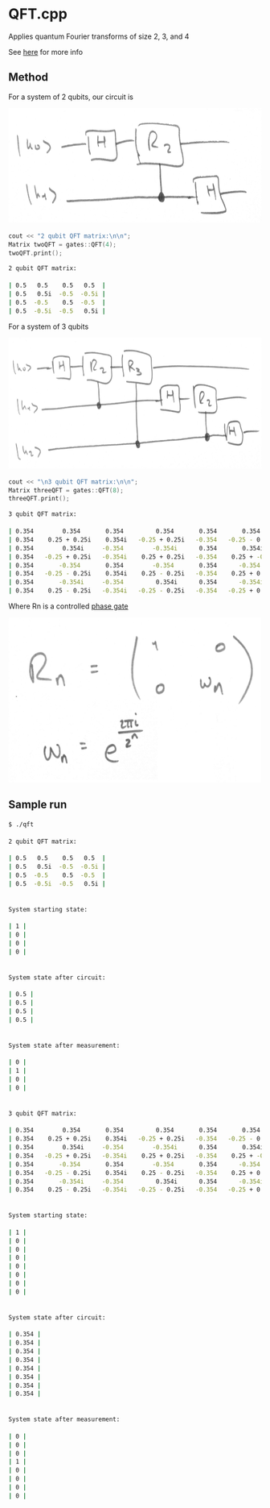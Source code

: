 # QFT.cpp

Applies quantum Fourier transforms of size 2, 3, and 4

See [here](https://en.wikipedia.org/wiki/Quantum_Fourier_transform) for more info

## Method

For a system of 2 qubits, our circuit is
<p><img src="../img/QFT/2.jpg" height="228" width="669"></p>

```cpp
cout << "2 qubit QFT matrix:\n\n";
Matrix twoQFT = gates::QFT(4);
twoQFT.print();
```
```sh
2 qubit QFT matrix:

| 0.5   0.5    0.5   0.5  |
| 0.5   0.5i  -0.5  -0.5i |
| 0.5  -0.5    0.5  -0.5  |
| 0.5  -0.5i  -0.5   0.5i |
```

For a system of 3 qubits
<p><img src="../img/QFT/3.jpg" height="260" width="721"></p>

```cpp
cout << "\n3 qubit QFT matrix:\n\n";
Matrix threeQFT = gates::QFT(8);
threeQFT.print();
```
```sh
3 qubit QFT matrix:

| 0.354        0.354       0.354         0.354       0.354       0.354        0.354         0.354      |
| 0.354    0.25 + 0.25i    0.354i   -0.25 + 0.25i   -0.354   -0.25 - 0.25i   -0.354i    0.25 + -0.25i  |
| 0.354        0.354i     -0.354        -0.354i      0.354       0.354i      -0.354        -0.354i     |
| 0.354   -0.25 + 0.25i   -0.354i    0.25 + 0.25i   -0.354    0.25 + -0.25i   0.354i   -0.25 + -0.25i  |
| 0.354       -0.354       0.354        -0.354       0.354      -0.354        0.354        -0.354      |
| 0.354   -0.25 - 0.25i    0.354i    0.25 - 0.25i   -0.354    0.25 + 0.25i   -0.354i   -0.25 + 0.25i   |
| 0.354       -0.354i     -0.354         0.354i      0.354      -0.354i      -0.354         0.354i     |
| 0.354    0.25 - 0.25i   -0.354i   -0.25 - 0.25i   -0.354   -0.25 + 0.25i    0.354i    0.25 + 0.25i   |
```

Where Rn is a controlled [phase gate](https://en.wikipedia.org/wiki/Quantum_gate#Phase_shift_gates)
<p><img src="../img/QFT/R.jpg" height="327" width="503"></p>


## Sample run

```sh
$ ./qft

2 qubit QFT matrix:

| 0.5   0.5    0.5   0.5  |
| 0.5   0.5i  -0.5  -0.5i |
| 0.5  -0.5    0.5  -0.5  |
| 0.5  -0.5i  -0.5   0.5i |


System starting state:

| 1 |
| 0 |
| 0 |
| 0 |


System state after circuit:

| 0.5 |
| 0.5 |
| 0.5 |
| 0.5 |


System state after measurement:

| 0 |
| 1 |
| 0 |
| 0 |


3 qubit QFT matrix:

| 0.354        0.354       0.354         0.354       0.354       0.354        0.354         0.354      |
| 0.354    0.25 + 0.25i    0.354i   -0.25 + 0.25i   -0.354   -0.25 - 0.25i   -0.354i    0.25 + -0.25i  |
| 0.354        0.354i     -0.354        -0.354i      0.354       0.354i      -0.354        -0.354i     |
| 0.354   -0.25 + 0.25i   -0.354i    0.25 + 0.25i   -0.354    0.25 + -0.25i   0.354i   -0.25 + -0.25i  |
| 0.354       -0.354       0.354        -0.354       0.354      -0.354        0.354        -0.354      |
| 0.354   -0.25 - 0.25i    0.354i    0.25 - 0.25i   -0.354    0.25 + 0.25i   -0.354i   -0.25 + 0.25i   |
| 0.354       -0.354i     -0.354         0.354i      0.354      -0.354i      -0.354         0.354i     |
| 0.354    0.25 - 0.25i   -0.354i   -0.25 - 0.25i   -0.354   -0.25 + 0.25i    0.354i    0.25 + 0.25i   |


System starting state:

| 1 |
| 0 |
| 0 |
| 0 |
| 0 |
| 0 |
| 0 |
| 0 |


System state after circuit:

| 0.354 |
| 0.354 |
| 0.354 |
| 0.354 |
| 0.354 |
| 0.354 |
| 0.354 |
| 0.354 |


System state after measurement:

| 0 |
| 0 |
| 0 |
| 1 |
| 0 |
| 0 |
| 0 |
| 0 |
```
